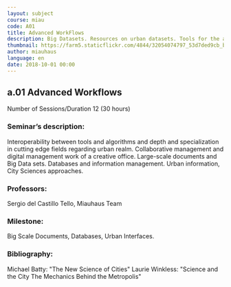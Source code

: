 ```yaml
---
layout: subject
course: miau
code: A01
title: Advanced WorkFlows
description: Big Datasets. Resources on urban datasets. Tools for the analisys and design in complex data environments. GiS and Territory
thumbnail: https://farm5.staticflickr.com/4844/32054074797_53d7ded9cb_b.jpg
author: miauhaus
language: en
date: 2018-10-01 00:00
---
```

## a.01 Advanced Workflows
Number of Sessions/Duration 12 (30 hours)

### Seminar’s description:
Interoperability between tools and algorithms and depth and specialization in cutting edge fields regarding urban realm. Collaborative management and digital management work of a creative office. Large-scale documents and Big Data sets. Databases and information management. Urban information, City Sciences approaches.

### Professors:
Sergio del Castillo Tello, Miauhaus Team

### Milestone:
Big Scale Documents, Databases, Urban Interfaces. 

### Bibliography:
Michael Batty: "The New Science of Cities" 
Laurie Winkless: "Science and the City The Mechanics Behind the Metropolis"

